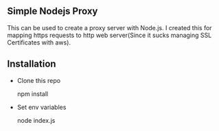 ## Simple Nodejs Proxy

This can be used to create a proxy server with Node.js. I created this for mapping https requests to http web server(Since it sucks managing SSL Certificates with aws).

## Installation

 - Clone this repo
 
    npm install


 - Set env variables

    node index.js